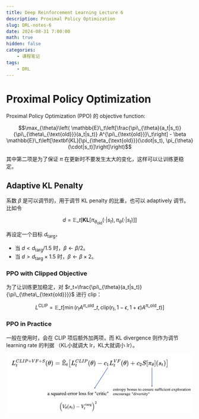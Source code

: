 ```yaml
---
title: Deep Reinforcement Learning Lecture 6
description: Proximal Policy Optimization
slug: DRL-notes-6
date: 2024-08-31 7:00:00
math: true
hidden: false
categories:
    - 课程笔记
tags:
    - DRL
---
```


# Proximal Policy Optimization

Proximal Policy Optimization (PPO) 的 objective function:

$$\max_{\theta}\left( \mathbb{E}\_t\left[\frac{\pi\_{\theta}(a_t|s_t)}{\pi\_{\theta\_{\text{old}}}(a_t|s_t)} A^{\pi\_{\text{old}}}\_t\right] - \beta \mathbb{E}\_t\left[\textbf{KL}[\pi_{\theta_{\text{old}}}(\cdot|s_t), \pi_{\theta}(\cdot|s_t)]\right]\right)$$

其中第二项是为了保证 $\pi$ 在更新时不要发生太大的变化，这样可以让训练更稳定。

## Adaptive KL Penalty

系数 $\beta$ 是可以调节的，用于调节 KL penalty 的比重，也可以 adaptively 调节。比如令

$$d = \mathbb{E}\_t\left[\textbf{KL}[\pi_{\theta_{\text{old}}}(\cdot|s_t), \pi_{\theta}(\cdot|s_t)]\right]$$

再设定一个目标 $d_{\text{targ}}$，

- 当 $d<d_{\text{targ}}/1.5$ 时，$\beta\leftarrow \beta/2$。
- 当 $d>d_{\text{targ}}\times 1.5$ 时，$\beta\leftarrow \beta\times 2$。

### PPO with Clipped Objective

为了让训练更加稳定，对 $r_t=\frac{\pi\_{\theta}(a_t|s_t)}{\pi\_{\theta\_{\text{old}}}}$ 进行 clip：

$$L^{\text{CLIP}}=\mathbb{E}\_t\left[\min \left(r_t A^{\pi\_{\text{old}}}\_t, \text{clip}(r_t, 1-\epsilon, 1+\epsilon) A^{\pi\_{\text{old}}}\_t\right)\right]$$

### PPO in Practice

一般在使用时，会在 CLIP 项后额外加两项，而 KL divergence 则作为调节 learning rate 的判据 （KL小就调大 lr，KL大就调小 lr）。

![](ppo.png)